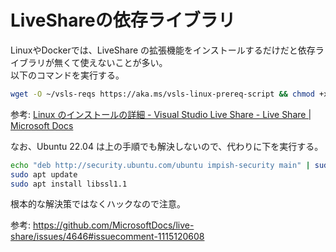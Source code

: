 # LiveShareの依存ライブラリ

LinuxやDockerでは、LiveShare の拡張機能をインストールするだけだと依存ライブラリが無くて使えないことが多い。  
以下のコマンドを実行する。

```sh
wget -O ~/vsls-reqs https://aka.ms/vsls-linux-prereq-script && chmod +x ~/vsls-reqs && ~/vsls-reqs
```

参考: [Linux のインストールの詳細 - Visual Studio Live Share - Live Share | Microsoft Docs](https://docs.microsoft.com/ja-jp/visualstudio/liveshare/reference/linux)

なお、Ubuntu 22.04 は上の手順でも解決しないので、代わりに下を実行する。

```sh
echo "deb http://security.ubuntu.com/ubuntu impish-security main" | sudo tee /etc/apt/sources.list.d/impish-security.list
sudo apt update
sudo apt install libssl1.1
```

根本的な解決策ではなくハックなので注意。

参考: https://github.com/MicrosoftDocs/live-share/issues/4646#issuecomment-1115120608
